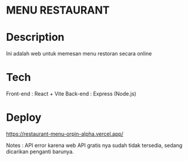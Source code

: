 # MENU RESTAURANT

# Description

Ini adalah web untuk memesan menu restoran secara online

# Tech
Front-end  : React + Vite
Back-end   : Express (Node.js) 

# Deploy

https://restaurant-menu-orpin-alpha.vercel.app/

Notes : API error karena web API gratis nya sudah tidak tersedia, sedang dicarikan penganti barunya.

